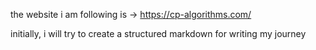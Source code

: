 the website i am following is -> https://cp-algorithms.com/

initially, i will try to create a structured markdown for writing my journey

